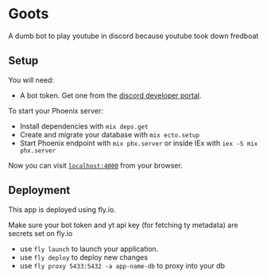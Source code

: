 # Goots

A dumb bot to play youtube in discord because youtube took down fredboat

## Setup

You will need:

  * A bot token. Get one from the [discord developer portal](https://discord.com/developers/applications/).

To start your Phoenix server:

  * Install dependencies with `mix deps.get`
  * Create and migrate your database with `mix ecto.setup`
  * Start Phoenix endpoint with `mix phx.server` or inside IEx with `iex -S mix phx.server`

Now you can visit [`localhost:4000`](http://localhost:4000) from your browser.

## Deployment

This app is deployed using fly.io.

Make sure your bot token and yt api key (for fetching ty metadata) are secrets
set on fly.io

  * use `fly launch` to launch your application.
  * use `fly deploy` to deploy new changes
  * use `fly proxy 5433:5432 -a app-name-db` to proxy into your db
